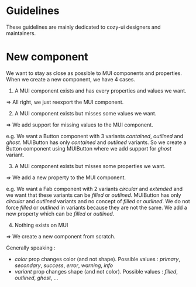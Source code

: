 # Guidelines

These guidelines are mainly dedicated to cozy-ui designers and maintainers. 

# New component

We want to stay as close as possible to MUI components and properties. When we create a new component, we have 4 cases.

1. A MUI component exists and has every properties and values we want.

=> All right, we just reexport the MUI component.

2. A MUI component exists but misses some values we want.

=> We add support for missing values to the MUI component.

e.g. We want a Button component with 3 variants _contained_, _outlined_ and _ghost_. MUIButton has only _contained_ and _outlined_ variants. So we create a Button component using MUIButton where we add support for _ghost_ variant.

3. A MUI component exists but misses some properties we want.

=> We add a new property to the MUI component.

e.g. We want a Fab component with 2 variants _circular_ and _extended_ and we want that these variants can be _filled_ or _outlined_. MUIButton has only _circular_ and _outlined_ variants and no concept of _filled_ or _outlined_. We do not force _filled_ or _outlined_ in variants because they are not the same. We add a new property which can be _filled_ or _outlined_.

4. Nothing exists on MUI

=> We create a new component from scratch.

Generally speaking :
- _color_ prop changes color (and not shape). Possible values : _primary_, _secondary_, _success_, _error_, _warning_, _info_
- _variant_ prop changes shape (and not color). Possible values : _filled_, _outlined_, _ghost_, …
